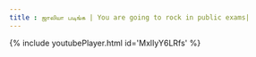 ```yaml
---
title : ஜாலியா படிங்க | You are going to rock in public exams|
---
```






{% include youtubePlayer.html id='MxlIyY6LRfs' %}
